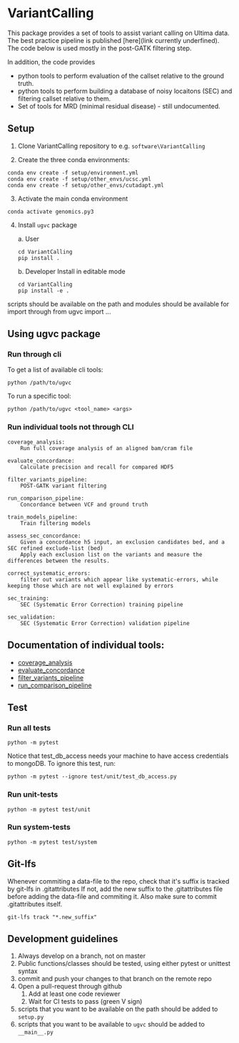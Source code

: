 # VariantCalling
This package provides a set of tools to assist variant calling on Ultima data. 
The best practice pipeline is published [here](link currently underfined). The code
below is used mostly in the post-GATK filtering step. 

In addition, the code provides 

* python tools to perform evaluation of the callset relative to the ground truth.
* python tools to perform building a database of noisy locaitons (SEC) and filtering callset relative to them.
* Set of tools for MRD (minimal residual disease) - still undocumented.

## Setup
1. Clone VariantCalling repository to e.g. `software\VariantCalling`

2. Create the three conda environments:
  ```
  conda env create -f setup/environment.yml
  conda env create -f setup/other_envs/ucsc.yml
  conda env create -f setup/other_envs/cutadapt.yml
  ```
3. Activate the main conda environment

  ```
  conda activate genomics.py3
  ```

4. Install `ugvc` package

   a. User

      ```
      cd VariantCalling
      pip install .
      ```

   b. Developer
      Install in editable mode
      ```
      cd VariantCalling
      pip install -e .
      ```

 scripts should be available on the path and modules should be available for import through from ugvc import ...

## Using ugvc package

### Run through cli

To get a list of available cli tools:
```
python /path/to/ugvc
```

To run a specific tool:

```
python /path/to/ugvc <tool_name> <args>
```

### Run individual tools not through CLI

	coverage_analysis:
		Run full coverage analysis of an aligned bam/cram file

	evaluate_concordance:
		Calculate precision and recall for compared HDF5

	filter_variants_pipeline:
		POST-GATK variant filtering

	run_comparison_pipeline:
		Concordance between VCF and ground truth

	train_models_pipeline:
		Train filtering models

	assess_sec_concordance:
		Given a concordance h5 input, an exclusion candidates bed, and a SEC refined exclude-list (bed)
		Apply each exclusion list on the variants and measure the differences between the results.

	correct_systematic_errors:
		filter out variants which appear like systematic-errors, while keeping those which are not well explained by errors

	sec_training:
		SEC (Systematic Error Correction) training pipeline

	sec_validation:
		SEC (Systematic Error Correction) validation pipeline

## Documentation of individual tools: 

* [coverage_analysis](docs/coverage_analysis.md)
* [evaluate_concordance](docs/evaluate_concordance.md)
* [filter_variants_pipeline](docs/filter_variants_pipeline.md)
* [run_comparison_pipeline](docs/run_comparison_pipeline.md)

## Test
### Run all tests
```
python -m pytest
```
Notice that test_db_access needs your machine to have access credentials to mongoDB.
To ignore this test, run:
```
python -m pytest --ignore test/unit/test_db_access.py
```

### Run unit-tests
```
python -m pytest test/unit
```

### Run system-tests
```
python -m pytest test/system
```

## Git-lfs
Whenever commiting a data-file to the repo, check that it's suffix is tracked by git-lfs in .gitattributes
If not, add the new suffix to the .gitattributes file before adding the data-file and commiting it.
Also make sure to commit .gitattributes itself.
```
git-lfs track "*.new_suffix"
```

## Development guidelines
1. Always develop on a branch, not on master
2. Public functions/classes should be tested, using either pytest or unittest syntax
3. commit and push your changes to that branch on the remote repo
4. Open a pull-request through github
   1. Add at least one code reviewer
   2. Wait for CI tests to pass (green V sign)
5. scripts that you want to be available on the path should be added to `setup.py`
6. scripts that you want to be available to `ugvc` should be added to `__main__.py`
